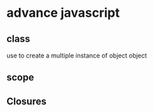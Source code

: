 # advance javascript

## class

use to create a multiple instance of object object

## scope
## Closures

